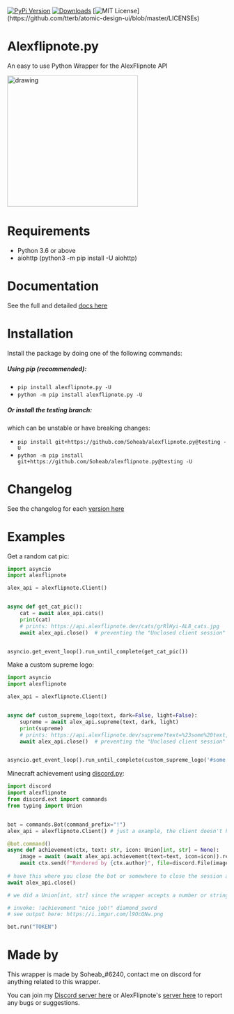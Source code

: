 [![PyPi Version](https://img.shields.io/pypi/v/alexflipnote.py.svg)](https://pypi.python.org/pypi/alexflipnote.py/)
[![Downloads](https://pepy.tech/badge/alexflipnote-py)](https://pepy.tech/project/alexflipnote-py)
[![MIT License](https://img.shields.io/apm/l/atomic-design-ui.svg?)](https://github.com/tterb/atomic-design-ui/blob/master/LICENSEs)


# Alexflipnote.py
An easy to use Python Wrapper for the AlexFlipnote API

<img src="https://alexflipnote.dev/branding/assets/avatar.png" alt="drawing" width="300"/>

# Requirements
- Python 3.6 or above
- aiohttp (python3 -m pip install -U aiohttp)

# Documentation
See the full and detailed [docs here](https://github.com/Soheab/alexflipnote.py/blob/master/docs.md)

# Installation
Install the package by doing one of the following commands:

##### Using pip (recommended):
- `pip install alexflipnote.py -U`
- `python -m pip install alexflipnote.py -U`

##### Or install the testing branch:
which can be unstable or have breaking changes:

- `pip install git+https://github.com/Soheab/alexflipnote.py@testing -U`
- `python -m pip install git+https://github.com/Soheab/alexflipnote.py@testing -U`

# Changelog
See the changelog for each [version here](https://github.com/Soheab/alexflipnote.py/blob/master/changelog.md)

# Examples

Get a random cat pic:
```python
import asyncio
import alexflipnote

alex_api = alexflipnote.Client()


async def get_cat_pic():
    cat = await alex_api.cats()
    print(cat)
    # prints: https://api.alexflipnote.dev/cats/grRlHyi-AL8_cats.jpg
    await alex_api.close()  # preventing the "Unclosed client session" warning.


asyncio.get_event_loop().run_until_complete(get_cat_pic())
``` 

Make a custom supreme logo:
```python
import asyncio
import alexflipnote

alex_api = alexflipnote.Client()


async def custom_supreme_logo(text, dark=False, light=False):
    supreme = await alex_api.supreme(text, dark, light)
    print(supreme)
    # prints: https://api.alexflipnote.dev/supreme?text=%23some%20text,%20yes&dark=true
    await alex_api.close()  # preventing the "Unclosed client session" warning.


asyncio.get_event_loop().run_until_complete(custom_supreme_logo('#some text, yes', dark=True))
``` 

Minecraft achievement using [discord.py](https://github.com/Rapptz/discord.py):
```python
import discord
import alexflipnote
from discord.ext import commands
from typing import Union


bot = commands.Bot(command_prefix="!")
alex_api = alexflipnote.Client() # just a example, the client doesn't have to be under bot.

@bot.command()
async def achievement(ctx, text: str, icon: Union[int, str] = None): 
    image = await (await alex_api.achievement(text=text, icon=icon)).read() # BytesIO
    await ctx.send(f"Rendered by {ctx.author}", file=discord.File(image, filename="achievement.png"))
    
# have this where you close the bot or somewhere to close the session and prevent the "Unclosed client session" warning.
await alex_api.close()

# we did a Union[int, str] since the wrapper accepts a number or string for the icon, see the icon section in docs to see what it accepts.

# invoke: !achievement "nice job!" diamond_sword
# see output here: https://i.imgur.com/l9OcQNw.png

bot.run("TOKEN")
```

# Made by

This wrapper is made by Soheab_#6240, contact me on discord for anything related to this wrapper.

You can join my [Discord server here](https://discord.gg/yCzcfju) or 
AlexFlipnote's [server here](https://discord.gg/DpxkY3x) to report any bugs or suggestions.
